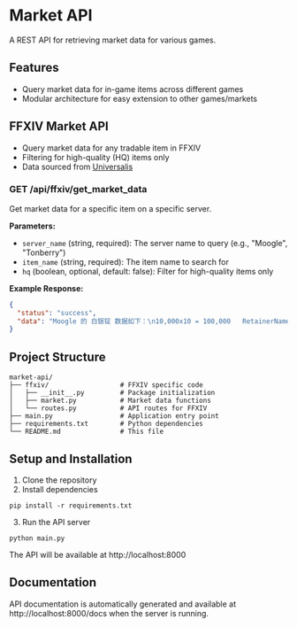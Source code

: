 # Market API

A REST API for retrieving market data for various games.

## Features

- Query market data for in-game items across different games
- Modular architecture for easy extension to other games/markets

## FFXIV Market API

- Query market data for any tradable item in FFXIV
- Filtering for high-quality (HQ) items only
- Data sourced from [Universalis](https://universalis.app/)

### GET /api/ffxiv/get_market_data

Get market data for a specific item on a specific server.

**Parameters:**

- `server_name` (string, required): The server name to query (e.g., "Moogle", "Tonberry")
- `item_name` (string, required): The item name to search for
- `hq` (boolean, optional, default: false): Filter for high-quality items only

**Example Response:**

```json
{
  "status": "success",
  "data": "Moogle 的 白银锭 数据如下：\n10,000x10 = 100,000   RetainerName\n11,000x5 = 55,000   RetainerName2\n...\n更新时间:2023-09-01 12:34:56"
}
```

## Project Structure

```
market-api/
├── ffxiv/                  # FFXIV specific code
│   ├── __init__.py         # Package initialization
│   ├── market.py           # Market data functions
│   └── routes.py           # API routes for FFXIV
├── main.py                 # Application entry point
├── requirements.txt        # Python dependencies
└── README.md               # This file
```

## Setup and Installation

1. Clone the repository
2. Install dependencies
```
pip install -r requirements.txt
```
3. Run the API server
```
python main.py
```

The API will be available at http://localhost:8000

## Documentation

API documentation is automatically generated and available at http://localhost:8000/docs when the server is running. 